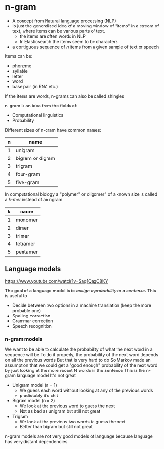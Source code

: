 # n-gram

* A concept from Natural language processing (NLP)
* Is just the generalised idea of a moving window of "items" in a stream of text, where items can be various parts of text.
    * the items are often words in NLP
    * In Elasticsearch the items seem to be characters
* a contiguous sequence of _n_ items from a given sample of text or speech

Items can be:

* phoneme
* syllable
* letter
* word
* base pair (in RNA etc.)

If the items are words, n-grams can also be called shingles

n-gram is an idea from the fields of:

* Computational linguistics
* Probability

Different sizes of n-gram have common names:

| n   | name             |
| --- | ---------------- |
| 1   | unigram          |
| 2   | bigram or digram |
| 3   | trigram          |
| 4   | four-gram        |
| 5   | five-gram        |

In computational biology a "polymer" or oligomer" of a known size is called a
_k-mer_ instead of an ngram

| k   | name     |
| --- | -------- |
| 1   | monomer  |
| 2   | dimer    |
| 3   | trimer   |
| 4   | tetramer |
| 5   | pentamer |

## Language models

https://www.youtube.com/watch?v=Saq1QagC8KY

The goal of a language model is to _assign a probability to a sentence_.
This is useful to

* Decide between two options in a machine translation (keep the more probable one)
* Spelling correction
* Grammar correction
* Speech recognition

### n-gram models

We want to be able to calculate the probability of what the next word in a sequence will be
To do it properly, the probability of the next word depends on all the previous words
But that is very hard to do
So Markov made an assumption that we could get a "good enough" probability of the next word by just looking at the more recent N words in the sentence
This is the n-gram language model
It's not great

* Unigram model (n = 1)
    * We guess each word without looking at any of the previous words
    * predictably it's shit
* Bigram model (n = 2)
    * We look at the previous word to guess the next
    * Not as bad as unigram but still not great
* Trigram
  * We look at the previous two words to guess the next
  * Better than bigram but still not great

n-gram models are not very good models of language because language has very distant dependencies